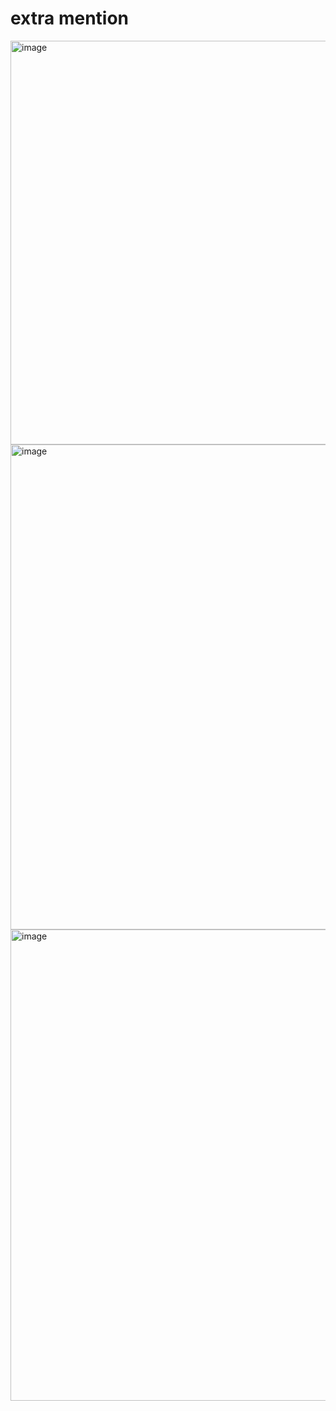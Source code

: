 # extra mention 
<img width="646" alt="image" src="https://github.com/user-attachments/assets/fff5aecd-32fb-4fd9-8e49-9839c0eaad60">


<img width="776" alt="image" src="https://github.com/user-attachments/assets/2eb502fb-d92e-466d-a8a6-ae2c35e7ac04">


<img width="754" alt="image" src="https://github.com/user-attachments/assets/d40686ae-dad4-4ac7-80bd-81805dd683e7">
